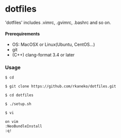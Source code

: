 dotfiles
====================
'dotfiles' includes .vimrc, .gvimrc, .bashrc and so on.

#### Prerequirements
+ OS: MacOSX or Linux(Ubuntu, CentOS...)
+ git
+ (C++) clang-format 3.4 or later

### Usage

```bash
$ cd

$ git clone https://github.com/rkaneko/dotfiles.git

$ cd dotfiles

$ ./setup.sh

$ vi

on vim
:NeoBundleInstall
:q!
```
